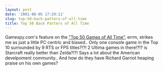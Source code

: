 ```yaml
---
layout: post
date: '2001-08-05 17:29:11'
slug: top-50-back-patters-of-all-time
title: Top 50 Back Patters of All Time
---
```


Gamespy.com's feature on the ["Top 50 Games of All Time"](http://www.gamespy.com/articles/july01/top50index/), errm, strikes me as just a little  PC centric and biased.. Only one console game in the Top 10 surrounded by 9 RTS or FPS titles?!?! 2 Ultima games in there!?!? is Starcraft really better than Zelda?!?! Says a lot about the American develpoment community.. And how do they have Richard Garriot heaping praise on his own games?